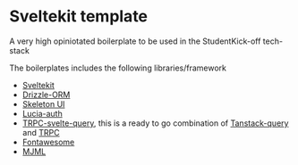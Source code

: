 # Sveltekit template

A very high opiniotated boilerplate to be used in the StudentKick-off tech-stack

The boilerplates includes the following libraries/framework

- [Sveltekit](kit.svelte.dev)
- [Drizzle-ORM](orm.drizzle.team/docs/overview)
- [Skeleton UI](skeleton.dev)
- [Lucia-auth](https://lucia-auth.com/)
- [TRPC-svelte-query](https://github.com/ottomated/trpc-svelte-query), this is a ready to go combination of [Tanstack-query](tanstack.com/query/latest/docs/svelte/overview) and [TRPC](trpc.io)
- [Fontawesome](fontawesome.com)
- [MJML](documentation.mjml.io/)

